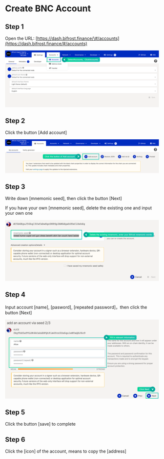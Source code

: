 # Create BNC Account

## Step 1

Open the URL: [https://dash.bifrost.finance/\#/accounts](https://dash.bifrost.finance/#/accounts)

![](../.gitbook/assets/create1.png)

## Step 2

Click the button \[Add account\]

![](../.gitbook/assets/create2.png)

## Step 3

Write down \[mnemonic seed\], then click the button \[Next\]

If you have your own \[mnemonic seed\], delete the existing one and input your own one

![](../.gitbook/assets/create0.png)

## Step 4

Input account \[name\], \[pasword\], \[repeated password\]，then click the button \[Next\]

![](../.gitbook/assets/create3.png)

## Step 5

Click the button \[save\] to complete

## Step 6

Click the \[icon\] of the account, means to copy the \[address\]

